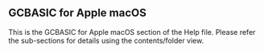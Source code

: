 <div class="section">

<div class="titlepage">

<div>

<div>

<span id="_gcbasic_for_apple_macos"></span>GCBASIC for Apple macOS
------------------------------------------------------------------

</div>

</div>

</div>

This is the GCBASIC for Apple macOS section of the Help file. Please
refer the sub-sections for details using the contents/folder view.

</div>
